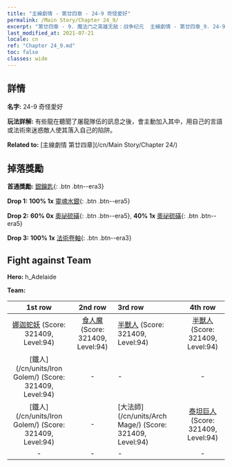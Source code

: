 ```yaml
---
title: "主線劇情 - 第廿四章 - 24-9 奇怪愛好"
permalink: /Main Story/Chapter 24_9/
excerpt: "第廿四章 - 9. 魔法门之英雄无敌：战争纪元  主線劇情 - 第廿四章_9. 24-9 奇怪愛好"
last_modified_at: 2021-07-21
locale: cn
ref: "Chapter 24_9.md"
toc: false
classes: wide
---
```


## 詳情

 **名字:** 24-9 奇怪愛好

 **玩法詳解:** 有些龍在聽聞了屠龍隊伍的訊息之後，會主動加入其中，用自己的言語或法術來迷惑敵人使其落入自己的陷阱。

 **Related to:** [主線劇情 第廿四章](/cn/Main Story/Chapter 24/)

## 掉落獎勵

 **首通獎勵:** [銀鑰匙](/cn/Items/con_693/){: .btn .btn--era3}

 **Drop 1:** **100% 1x** [靈魂水銀](/cn/Items/mat_84/){: .btn .btn--era5}

 **Drop 2:** **60% 0x** [奧祕硫磺](/cn/Items/mat_78/){: .btn .btn--era5}, **40% 1x** [奧祕硫磺](/cn/Items/mat_78/){: .btn .btn--era5}

 **Drop 3:** **100% 1x** [法術卷軸](/cn/Items/con_694/){: .btn .btn--era3}


## Fight against Team
 **Hero:** h_Adelaide

 **Team:**


  | 1st row | 2nd row | 3rd row | 4th row |
  |:----:|:----:|:----|:----:|
  | [娜迦蛇妖](/cn/units/Naga/) (Score: 321409, Level:94)  | [食人魔](/cn/units/Ogre/) (Score: 321409, Level:94)  | [半獸人](/cn/units/Orc/) (Score: 321409, Level:94)  | [半獸人](/cn/units/Orc/) (Score: 321409, Level:94)  |
  | [鐵人](/cn/units/Iron Golem/) (Score: 321409, Level:94)  | - | - | - |
  | [鐵人](/cn/units/Iron Golem/) (Score: 321409, Level:94)  | - | [大法師](/cn/units/Arch Mage/) (Score: 321409, Level:94)  | [泰坦巨人](/cn/units/Giant/) (Score: 321409, Level:94)  |
  | - | - | - | - |


